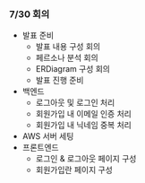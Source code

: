 ### 7/30 회의

* 발표 준비
  * 발표 내용 구성 회의
  * 페르소나 분석 회의
  * ERDiagram 구성 회의
  * 발표 진행 준비
* 백엔드
  * 로그아웃 및 로그인 처리 
  * 회원가입 내 이메일 인증 처리
  * 회원가입 내 닉네임 중복 처리
* AWS 서버 세팅
* 프론트엔드
  * 로그인 & 로그아웃 페이지 구성
  * 회원가입란 페이지 구성
